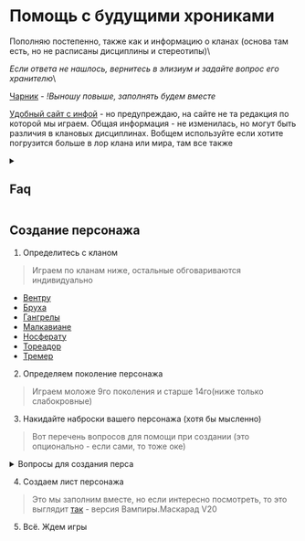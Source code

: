 # Помощь с будущими хрониками
Пополняю постепенно, также как и информацию о кланах (основа там есть, но не расписаны дисциплины и стереотипы)\

*Если ответа не нашлось, вернитесь в элизиум и задайте вопрос его хранителю*\

[Чарник](https://trechkalov.com/vtm/current/index.html) - _!Выношу повыше, заполнять будем вместе_

[Удобный сайт с инфой](https://wod.su/wod) - но предупреждаю, на сайте не та редакция по которой мы играем. Общая информация - не изменилась, но могут быть различия в клановых дисциплинах. Вобщем используйте если хотите погрузится больше в лор клана или мира, там все также


<details>
  <summary> <h2> Faq </h2> </summary>


<details>
  <summary> <h2> Как устроены вампирские сообщества в мире тьмы </h2> </summary>

  >   !Помните, что текст ниже это экспозиция мира, если вдруг у вас зарадилась идея сделать Вентру - анарха, я не буду вас останавливать, но вам придется придумать оооочень холрошую причину почему ваш персонаж стал таким необычным искллючением.

  Вампиры делятся на касты...ой это не отсюда. Итак в мире вас ждет:\

  <details>
  <summary>  Камарилья </summary>
  
  **Камарилья** - это некое официальная государственность основанная древними вампирами, потому что для всего должны быть правила, не так ли?
  В общем, представьте себе жёстко структурированное тайное общество, которое управляет вампирским миром из тени. Его главная цель — выживание, но не любыми средствами,а через порядок, традиции и скрытность.

#### 🛡️ Ключевые принципы (Три столпа Камарильи):

1.  **Маскарад (Самый главный закон!)**
    *   **Суть:** «Люди не должны знать, что мы существуем».
    *   **Что это значит:** Никаких публичных использований Дисциплин. Никаких следов клыков и когтей на жертвах. Никаких упоминаний о вампирах в соцсетях. Если ты нарушил Маскарад, тебя накажут. Если нарушил грубо — тебя «призовут к упокоению» (проще говоря, убьют). Твоя смертная жизнь окончена, теперь ты — часть декораций, призрак в толпе людей.

2.  **Шесть Традиций (Незыблемые правила)**
    Их написала отдельно

3.  **Структура и Иерархия**
    В Камарилье нет демократии. Здесь есть **Принц** (верховный правитель города), **Шериф** (его силовая рука) и **Смотрители** (его глаза и уши). Ты должен знать, кто они в твоём городе, и проявлять к ним уважение. Новоприбывших вампиров называют **Новобращцами**, и их слово весит меньше всего.

#### 🧊 Что нужно знать игроку, играя за члена Камарильи:

*   **Ты — часть системы.** Ты не одиночка. Твои действия отражаются на твоём Сенешале (покровителе) и твоём клане. Личные амбиции — хорошо, но только если они не угрожают системе.
*   **Уважай иерархию.** Не спорь с Старейшинами публично. Не проявляй неуважение к Принцу. Даже если они не правы, есть ночные способы решить это — интриги, намёки, сделки. Открытый бунт — быстрый путь к финальной смерти.
*   **Слово — закон.** Данное слово, клятвы и договорённости (особенно скреплённые Кровным Клятвом) — это всё, что у тебя есть. Нарушишь слово — тебе больше никто не будет доверять.
*   **Враг номер один — Анархи.** Это вампиры-бунтари, которые отвергают власть Принцев и Камарильи. Они считают нас тиранами. Мы считаем их неблагодарными детьми, которые своим хаосом разрушают Маскарад и ставят под угрозу всех нас.
*   **Враг номер два — Шабаш.** Это абсолютное зло. Орда фанатиков-садистов, которые отвергают не только Маскарад, но и свою человечность. Они хотят войны и апокалипсиса. Против них Камарилья — единственный оплот цивилизации.

**Итог:** Камарилья предлагает безопасность, структуру и относительный порядок в обмен на твою свободу и безусловное подчинение правилам. Это клуб со строгим дресс-кодом, где за опоздание могут не просто выгнать, а сжечь на костре. 

**Классические представители:**: Вентру, Тореадор, Тремер, Носферату, Малки, остальные точечно
**Возможные ассоциации из других вселенных** Арасака (Киберпанк), Мафия: Коза Ностра (Крестный отец), Классика: Римская Империя / Феодализм


</details>

  <details>
  <summary>  Анархи </summary>

Формально **Анархи** являются частью Камарильи, они также чтят маскарад и шесть традиций, но это группа Сородичей, которые сыты по горло диспатичностью Камарильи. Они пытаются привнести свои идеи в эту замшелую систему, кто то более радикально, кто то менее


#### 💥 Ключевые принципы Анархов:

1.  **Свобода превыше порядка**
    *   **Суть:** «Никто не имеет права указывать мне, как жить вечно».
    *   **Что это значит:** Мы соблюдаем Маскарад не потому, что так велят Традиции, а потому, что это **здравый смысл**. Это наш выбор, а не их закон. Мы не признаём "права" Принца решать, кому можно обращать, а кому — нет.

2.  **Власть сильного (Но с оговорками)**
    *   **Суть:** Сила даёт тебе право голоса, но не право на тиранию.
    *   **Что это значит:** У нас нет Принцев, но есть **Бароны**. Чем ты сильнее и полезнее, тем больше тебя уважают. Но любой Барон, который начинает вести себя как Принц Камарильи, быстро теряет свою власть. Сила здесь — для защиты свободы, а не для её подавления.

3.  **Прагматизм и взаимовыручка**
    *   **Суть:** "Мы выживаем вместе".
    *   **Что это значит:** Мы можем быть не организованы, как Камарилья, но мы держимся друг за друга. Общий враг (Камарилья и Шабаш) заставляет нас объединяться. Договорённость и дань уважения здесь значат куда больше, чем клятвы на крови.

#### 🛠️ Что нужно знать игроку, играя за Анарха:

*   **Ты — сам за себя.** Ты не часть системы, ты — вольный агент. Твоя сила, твой ум и твои связи — твои главные козыри. Никто не придёт тебя спасать, если ты вляпаешься.
*   **Уважай силу, но не иерархию.** Ты можешь уважать местного лидера Анархов за его мощь или влияние, но это уважение — заслуженное, а не данное по праву рождения. Ты можешь с ним спорить. Ты можешь бросить ему вызов.
*   **Твоя свобода заканчивается там, где начинается свобода другого.** Беспредел и хаос вредят всем. Если ты начнёшь беситься и привлекать внимание смертных или Шабаша, тебя "успокоят" свои же.
*   **Враг номер один — Камарилья.** Они называют нас неблагодарными детьми. Мы называем их тиранами-динозаврами. Они — тюремщики, а мы хотим быть свободными.
*   **Враг номер два — Шабаш.** Абсолютное зло. Для них мы — первая цель. Против них мы иногда даже вынуждены заключать временные союзы с Камарильей. Война с Шабашем — это война на выживание.

**Классические представители:** Бруха, Гангрелы, остальные точечно
**Возможные ассоциации из других вселенных**: Я уже где то писала про Сильверхенда(Киберпанк), Повстанческий Альянс (Звёздные Войны), 


</details>

  <details>
  <summary>  Шабаш </summary>

  Если кратко, то Шабаш вертел весь этот Маскарад на своем вампирском...эм...неважно. Вот что действительно важно, цель Шабаша — не выживание, а господство, люди для них просто еда. Представители этой организации искренне не понимают, почему они должны прятаться по темным углам, если являются следующей эволюционной ступенью, это люди должны пряаться от них. Они верят, что этими принципами руководствовался и сам Каин, и что они следуют его пути.
   Шабаш предлагает не свободу, а цель. Не безопасность, а мощь. Ты отказываешься от своей души, чтобы стать чистым орудием войны. Здесь нет места сомнениям, дружбе или любви. Есть только Вера, Война и Сила.

  Конечно! Вот памятка для игрока, которого манит тёмная сторона Шабаша.

#### 💀 Ключевые принципы Шабаша (Путь Каина):

1.  **Охота — наше право**
    *   **Суть:** «Человеческий скот существует для нашего пропитания и удовольствия. Маскарад — это ложь трусов».
    *   **Что это значит:** Мы не прячемся. Мы правим через страх. Мы — кошмар, который живёт под кроватью у всего человечества. Наша сила — в открытой демонстрации силы. Пусть знают, кому они принадлежат.

2.  **Война — наше призвание**
    *   **Суть:** «Вечный Джихад против Камара́льи и самих Антедилувианов (основатели кланов, по их именам и названы кланы) — наш священный долг».
    *   **Что это значит:** Мы не ведём политические игры. Мы ведём войну. Все наши ресурсы, вся наша жестокость направлены на одну цель: уничтожить врагов Истинных Детей Каина. Ты — солдат в этой войне. Сомнение — слабость. Жестокость — эффективность.

3.  **Сила — наша добродетель**
    *   **Суть:** «Выживает сильнейший. Милосердие — это болезнь, которая ведёт к вырождению».
    *   **Что это значит:** У нас нет "правил". Есть **Пути Просвещения** — философские учения, которые заменяют нам утраченную человеческую мораль. Они учат нас быть сильными, безжалостными и эффективными. Слабость карается мгновенно и смертельно.

#### Что думает шабаш о мире? 

*   **Ты — оружие.** Твоя цель — служить Шабашу. Твои личные желания ничего не значат. Ты — винтик в военной машине, но винтик острый и смертоносный. Прояви слабость — тебя сломают и выбросят.
*   **Иерархия основана на силе и фанатизме.** Во главе стоят **Кардиналы** и **Архиепископы** — самые могущественные и безупречные в своей вере. **Темные Настоятели** — полевые командиры. Ты будешь подчиняться им беспрекословно. Вопросы задаются только перед выполнением приказа.
*   **Враг номер один — Камарилья.** Они — еретики, предатели нашей истинной природы. Их нужно уничтожить.
*   **Враг номер два — Анархи.** Они — глупые щенки, которые лают, но не кусаются. Разменная монета в нашей войне.
*   **Главный враг — Антедилувианцы.** Древние прародители, которые, по нашему убеждению, готовятся проснуться и сожрать всех своих потомков. Мы уничтожим их прежде, чем они уничтожат нас.

**Классические представители:** Лассомбра, Цимисхи и отступники издругих кланов
**Возможные ассоциации из других вселенных**: Ближе всего наверное Мальстрём, хотя как бужто не совсем; Инквизитор из Warhammer 40k ( Ваша цель — очистить галактику от ереси огнём и мечом. Любая жестокость оправдана высшей целью.), Орки Саурона (Властелин Колец),  Культисты из "Безумного Макса"


</details>

  <details>
  <summary>  Независиммые </summary>

  Независимые делятся обычно на два тип:\
  Те которые по каким то причинам не вступают ни в один из вышеперчисленных сообществ (например клан Джованни - они живут в Италии одной большой семьей сами по себе и им нет дела до других сородичей, или Ассамиты - просто наемники-одиночки, которым нет дела до понятий клана как такового), и тех кого не принимают нигде (Каитифы - вампиры без клана и сира или Слабокровные - слишком слабы для вампиров, что бы те принимали их как равных себе)

  **Классические представители тех что сами по себе:** Джованни, Ассамиты (Бану Хаким),  Последователи Сета, Равнос
   **Классические представители тех кого не воспринимают всерьез** Каитифы и Слабокровные

</details>
  


</details>


<details>
  <summary> <h2> Что такое Дисциплины </h2> </summary>

**Что это?** Это ваша сверхъестественная сила. Набор дисциплин (как правило три разновидности) определяется кланом вашего персонажа

**Развитие**  Дисциплины измеряются в пунктах (точках - • ), где один пункт означает, что вампир делает лишь первые шаги в освоении этой Дисциплины, и далее по возврастанию.
Каждый раз, получая новый пункт Дисциплины, персонаж получает доступ к силе соответствующего уровня, сохраняя при этом доступ к силам всех предыдущих уровней.

**Сколько дается _точек_ в начале?** На этапе создания персонажа игроки получают по три пункта, которые они могут распределить между клановыми Дисциплинами персонажей по своему усмотрению

**Примечание**: Если в описании дисциплины не сказано обратное, активация Дисциплины не требует траты пунктов крови или воли. 
Дисциплины для наглядности описаны для каждого клана в клановом листе до уровня три (выше пока не вижу смысла), но если интересно, что может 
персонаж на максимуме - можно почитать в книге правил, глава дисциплины [тут](https://drive.google.com/file/d/1DgBc0yy4v-HnSUnz-oDvA476uRxfplmD/view?usp=sharing) 

**Могу ли я изучать внекланновые дисциплины?** Кратко да - по рп, Для того чтобы изучить неклановую Дисциплину, ученик должен выпить крови учителя, получив таким образом мистическое сродство с силами, искусство управления которыми он желает изучить. Получив первый пункт новой Дисциплины, персонажполучает и возможность развивать её самостоятельно. 

**Я хочу собрать свои начальные дисциплины. Это возможно** Да, ваш выбор Каитифы - безсклановые вампиры. Но учтите, игра за такого персонажа накладывает свои ограничения (играть на Каитифах - как играть на индейцах на флетке, их никто не любит)

**

 </details>

 
<details>
  <summary> <h2> Как работает урон и прочность </h2> </summary>

<details>
  <summary> Проверка урона </summary>

  Каждая успешная атака в сражении имеет параметр, который называется **уроном**. Этот параметр определяет размер пула проверки урона этой атаки. 

- У некоторых видов оружия урон зависит от силы атакующего персонажа
- У некоторых равен заранее определённому числу
- **Сложность** проверки урона всегда равна **6**
- Каждый успех означает, что жертва получает **одно повреждение**

  </details>

  <details>
  <summary> Типы повреждений </summary>

**Лёгкие повреждения:**
- Поверхностные и не слишком опасные раны
- Все персонажи могут использовать выносливость при проверках на прочность
- Отмечаются косой чертой « / » в бланке персонажа

**Тяжёлые повреждения:**
- Глубокие и опасные раны, которые могут оказаться роковыми
- Смертные не могут использовать выносливость при проверках на прочность против них
- Отмечаются косым крестом «Х»

**Губительные повреждения:**
- Смертельно опасны даже для вампиров
- Наносятся огнём, солнечным светом, когтями и клыками сверхъестественных существ
- При проверке на прочность можно использовать только Стойкость
- Отмечаются перечёркнутым косым крестом «Ж»

</details>

  <details>
  <summary> Особые правила </summary>
    
- Пул проверки урона **нельзя уменьшить до нуля**
- Проверка урона **не может закончиться провалом** - провал и неудача означают, что атака прошла по касательной
  
  </details>

 <details>
  <summary> Проверка на прочность </summary>

Персонаж может нейтрализовать наносимые повреждения при помощи проверки на прочность.

**Пул проверки:**
- Базовый пул равен показателю **выносливости** персонажа
- Против **лёгких и тяжёлых** повреждений: выносливость + Стойкость
- Против **губительных** повреждений: только Стойкость

**Пример:** персонаж с выносливостью 3 и Стойкостью 2 имеет:
- 5d10 против лёгких и тяжёлых повреждений
- 2d10 против губительных повреждений

**Особенности:**
- Проверка на прочность - **рефлекторное действие** (не требует траты действия)
- **Сложность** всегда равна **6** (если не указано иное)
- Каждый успех нейтрализует **одно повреждение**
- Проверка **не может закончиться провалом**
- Повреждения, против которых нельзя пройти проверку на прочность, называются **неотвратимыми**

**Ограничения:**
- **Смертные** могут проходить проверку на прочность только против **лёгких** повреждений
- **Вампиры** могут проходить проверку и против **тяжёлых** повреждений

  </details>


</details>


</details>

## Создание персонажа 

1. Определитесь с кланом
   
> Играем по кланам ниже, остальные обговариваются индивидуально

   - [Вентру](ventrue.md)
   - [Бруха](brujah.md)
   - [Гангрелы](gangrel.md)
   - [Малкавиане](malkavian.md)
   - [Носферату](nosferatu.md)
   - [Тореадор](toreador.md)
   - [Тремер](tremere.md)

2. Определяем поколение персонажа

> Играем моложе 9го поколения и старше 14го(ниже только слабокровные)

3. Накидайте наброски вашего персонажа (хотя бы мысленно)

> Вот перечень вопросов для помощи при создании (это опционально - если сами, то тоже оке)

<details>
  <summary> Вопросы для создания перса </summary> 

### **Биография и личность**

**Детство и юность**
*   Сколько вашему персонажу лет? Когда он родился? Сколько лет ему было на момент Становления?
*   Что особенного случилось, когда ваш персонаж был ребёнком?
*   Какой была его семья? Какое у него самое раннее детское воспоминание?
*   Был ли у него родной город, или семья постоянно переезжала?
*   Как он учился в школе? Доучился ли до старших классов? Увлекался ли спортом?
*   Учился ли он в вузе? Может, он сбежал из дома?
*   Поддерживал ли он отношения с кем-нибудь из друзей детства?

**Взрослая жизнь (до Становления)**
*   Каким человеком был ваш персонаж? Скромный тихоня или задира?
*   Был ли он популярным? Как он зарабатывал на жизнь?
*   Была ли у него своя семья (супруг/а, дети)?
*   Что мотивировало его двигаться вперёд?
*   Остались ли в мире смертные, которые скучают по нему?

### **Столкновение с сверхъестественным**

*   Когда персонаж впервые столкнулся со сверхъестественным?
*   Когда он впервые почувствовал, что за ним следят?
*   Верил ли он в оккультное до Становления?
*   Как произошла первая встреча с вампиром? Каковой была реакция (страх, гнев, неверие)?
*   Что испугало его больше всего в той ситуации?

### **Становление и его последствия**

*   Как ваш персонаж изменился после Становления?
*   Как всё произошло? Было ли это болезненно или, наоборот, принесло извращённое наслаждение?
*   Как он впервые столкнулся с Голодом? Был ли он напуган?
*   Принял ли он свою новую природу или до сих пор не смирился?
*   Благодарен ли он своему Сиру или ненавидит его и жаждет мести?

### **Новая не-жизнь**

**Разрыв со старым миром**
*   Как персонаж порвал со своей смертной жизнью?
*   Инсценировал ли он свою смерть? Продолжает ли тайно наблюдать за родными?
*   Или он полностью сжёг все мосты?

**Отношения с Сиром**
*   Кто ваш Сир? Что персонаж о нём знает?
*   Каким он был — жестоким, скрытным, честным?
*   Почему, по мнению персонажа, Сир выбрал именно его?
*   Сколько длилось обучение? Чему Сир его научил?
*   Разделяет ли персонаж взгляды Сира или имеет собственную позицию?

**Котерия и сообщество**
*   Как ваш персонаж встретил других членов своей котерии или стаи? Это была случайность или расчёт?
*   Все ли члены группы принадлежат к одной фракции?
*   Что их объединяет — общие цели или необходимость?
*   Как долго они вместе?

**Убежище и охота**
*   Где находится убежище вашего персонажа? Это постоянное место или временное укрытие?
*   Остался ли он в своём старом доме или нашел новое место (заброшенное здание, канализация)?
*   Есть ли у него кто-то, кто охраняет его днём?
*   Каковы его излюбленные охотничьи угодья? Кто его типичная добыча?
*   Считает ли он какие-то территории своими? Конкурирует ли с другими вампирами за них?
*   Как он охотится — соблазняет, похищает, нападает из засады?

### **Мотивация и цели**

*   Каковы главные мотивы вашего персонажа?
*   Ищет ли он мести? Стремится ли вернуть себе подобие прошлой жизни?
*   Жаждет ли он власти в мире Сородичей?
*   Если бы он мог загадать одно желание, что бы это было?

  </details>

4. Создаем лист персонажа
   
> Это мы заполним вместе, но если интересно посмотреть, то это выглядит [так](https://trechkalov.com/vtm/current/index.html) - версия Вампиры.Маскарад V20

5. Всё. Ждем игры

